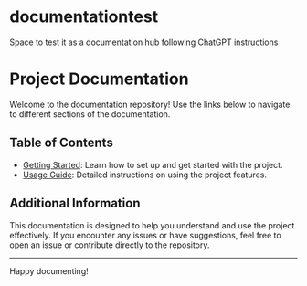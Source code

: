 # documentationtest
Space to test it as a documentation hub following ChatGPT instructions

# Project Documentation

Welcome to the documentation repository! Use the links below to navigate to different sections of the documentation.

## Table of Contents

- [Getting Started](./create.md): Learn how to set up and get started with the project.
- [Usage Guide](./page2.md): Detailed instructions on using the project features.

## Additional Information

This documentation is designed to help you understand and use the project effectively. If you encounter any issues or have suggestions, feel free to open an issue or contribute directly to the repository.

---

Happy documenting!
